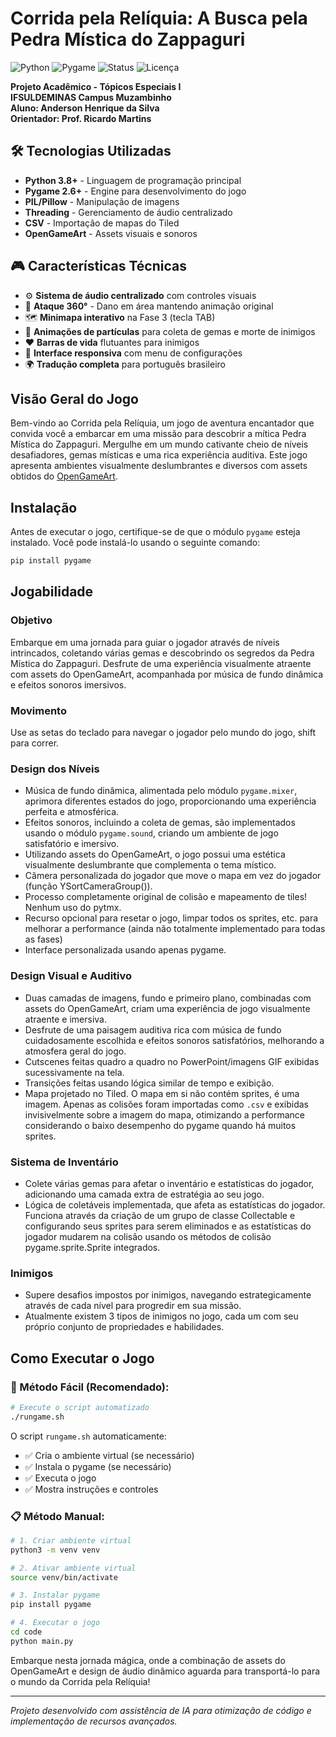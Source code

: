 # Corrida pela Relíquia: A Busca pela Pedra Mística do Zappaguri

![Python](https://img.shields.io/badge/Python-3.8+-blue?style=for-the-badge&logo=python&logoColor=white)
![Pygame](https://img.shields.io/badge/Pygame-2.6+-green?style=for-the-badge&logo=pygame&logoColor=white)
![Status](https://img.shields.io/badge/Status-Completo-success?style=for-the-badge)
![Licença](https://img.shields.io/badge/Licença-MIT-orange?style=for-the-badge)

**Projeto Acadêmico - Tópicos Especiais I**  
**IFSULDEMINAS Campus Muzambinho**  
**Aluno: Anderson Henrique da Silva**  
**Orientador: Prof. Ricardo Martins**

## 🛠️ Tecnologias Utilizadas

- **Python 3.8+** - Linguagem de programação principal
- **Pygame 2.6+** - Engine para desenvolvimento do jogo
- **PIL/Pillow** - Manipulação de imagens
- **Threading** - Gerenciamento de áudio centralizado
- **CSV** - Importação de mapas do Tiled
- **OpenGameArt** - Assets visuais e sonoros

## 🎮 Características Técnicas

- ⚙️ **Sistema de áudio centralizado** com controles visuais
- 🎯 **Ataque 360°** - Dano em área mantendo animação original  
- 🗺️ **Minimapa interativo** na Fase 3 (tecla TAB)
- 🎨 **Animações de partículas** para coleta de gemas e morte de inimigos
- ❤️ **Barras de vida** flutuantes para inimigos
- 📱 **Interface responsiva** com menu de configurações
- 🌍 **Tradução completa** para português brasileiro

## Visão Geral do Jogo

Bem-vindo ao Corrida pela Relíquia, um jogo de aventura encantador que convida você a embarcar em uma missão para descobrir a mítica Pedra Mística do Zappaguri. Mergulhe em um mundo cativante cheio de níveis desafiadores, gemas místicas e uma rica experiência auditiva. Este jogo apresenta ambientes visualmente deslumbrantes e diversos com assets obtidos do [OpenGameArt](https://opengameart.org/).

## Instalação

Antes de executar o jogo, certifique-se de que o módulo `pygame` esteja instalado. Você pode instalá-lo usando o seguinte comando:

```bash
pip install pygame
```

## Jogabilidade

### Objetivo

Embarque em uma jornada para guiar o jogador através de níveis intrincados, coletando várias gemas e descobrindo os segredos da Pedra Mística do Zappaguri. Desfrute de uma experiência visualmente atraente com assets do OpenGameArt, acompanhada por música de fundo dinâmica e efeitos sonoros imersivos.

### Movimento

Use as setas do teclado para navegar o jogador pelo mundo do jogo, shift para correr.

### Design dos Níveis

- Música de fundo dinâmica, alimentada pelo módulo `pygame.mixer`, aprimora diferentes estados do jogo, proporcionando uma experiência perfeita e atmosférica.
- Efeitos sonoros, incluindo a coleta de gemas, são implementados usando o módulo `pygame.sound`, criando um ambiente de jogo satisfatório e imersivo.
- Utilizando assets do OpenGameArt, o jogo possui uma estética visualmente deslumbrante que complementa o tema místico.
- Câmera personalizada do jogador que move o mapa em vez do jogador (função YSortCameraGroup()).
- Processo completamente original de colisão e mapeamento de tiles! Nenhum uso do pytmx.
- Recurso opcional para resetar o jogo, limpar todos os sprites, etc. para melhorar a performance (ainda não totalmente implementado para todas as fases)
- Interface personalizada usando apenas pygame.

### Design Visual e Auditivo

- Duas camadas de imagens, fundo e primeiro plano, combinadas com assets do OpenGameArt, criam uma experiência de jogo visualmente atraente e imersiva.
- Desfrute de uma paisagem auditiva rica com música de fundo cuidadosamente escolhida e efeitos sonoros satisfatórios, melhorando a atmosfera geral do jogo.
- Cutscenes feitas quadro a quadro no PowerPoint/imagens GIF exibidas sucessivamente na tela.
- Transições feitas usando lógica similar de tempo e exibição.
- Mapa projetado no Tiled. O mapa em si não contém sprites, é uma imagem. Apenas as colisões foram importadas como `.csv` e exibidas invisivelmente sobre a imagem do mapa, otimizando a performance considerando o baixo desempenho do pygame quando há muitos sprites.

### Sistema de Inventário

- Colete várias gemas para afetar o inventário e estatísticas do jogador, adicionando uma camada extra de estratégia ao seu jogo.
- Lógica de coletáveis implementada, que afeta as estatísticas do jogador. Funciona através da criação de um grupo de classe Collectable e configurando seus sprites para serem eliminados e as estatísticas do jogador mudarem na colisão usando os métodos de colisão pygame.sprite.Sprite integrados.

### Inimigos

- Supere desafios impostos por inimigos, navegando estrategicamente através de cada nível para progredir em sua missão.
- Atualmente existem 3 tipos de inimigos no jogo, cada um com seu próprio conjunto de propriedades e habilidades.

## Como Executar o Jogo

### 🚀 Método Fácil (Recomendado):
```bash
# Execute o script automatizado
./rungame.sh
```

O script `rungame.sh` automaticamente:
- ✅ Cria o ambiente virtual (se necessário)
- ✅ Instala o pygame (se necessário) 
- ✅ Executa o jogo
- ✅ Mostra instruções e controles

### 📋 Método Manual:
```bash
# 1. Criar ambiente virtual
python3 -m venv venv

# 2. Ativar ambiente virtual
source venv/bin/activate

# 3. Instalar pygame
pip install pygame

# 4. Executar o jogo
cd code
python main.py
```

Embarque nesta jornada mágica, onde a combinação de assets do OpenGameArt e design de áudio dinâmico aguarda para transportá-lo para o mundo da Corrida pela Relíquia!

---

*Projeto desenvolvido com assistência de IA para otimização de código e implementação de recursos avançados.*

